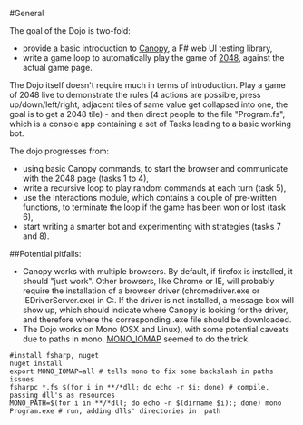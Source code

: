 #General

The goal of the Dojo is two-fold:
* provide a basic introduction to [Canopy][canopy], a F# web UI testing library,
* write a game loop to automatically play the game of [2048][2048], against the actual game page. 

The Dojo itself doesn't require much in terms of introduction. Play a game of 2048 live to demonstrate the rules (4 actions are possible, press up/down/left/right, adjacent tiles of same value get collapsed into one, the goal is to get a 2048 tile) - and then direct people to the file "Program.fs", which is a console app containing a set of Tasks leading to a basic working bot.

The dojo progresses from:
* using basic Canopy commands, to start the browser and communicate with the 2048 page (tasks 1 to 4),
* write a recursive loop to play random commands at each turn (task 5),
* use the Interactions module, which contains a couple of pre-written functions, to terminate the loop if the game has been won or lost (task 6),
* start writing a smarter bot and experimenting with strategies (tasks 7 and 8).

##Potential pitfalls:
* Canopy works with multiple browsers. By default, if firefox is installed, it should "just work". Other browsers, like Chrome or IE, will probably require the installation of a browser driver (chromedriver.exe or IEDriverServer.exe) in C:\. If the driver is not installed, a message box will show up, which should indicate where Canopy is looking for the driver, and therefore where the corresponding .exe file should be downloaded.
* The Dojo works on Mono (OSX and Linux), with some potential caveats due to paths in mono. [MONO_IOMAP][mono-iomap] seemed to do the trick. 
```
#install fsharp, nuget   
nuget install   
export MONO_IOMAP=all # tells mono to fix some backslash in paths issues   
fsharpc *.fs $(for i in **/*dll; do echo -r $i; done) # compile, passing dll's as resources   
MONO_PATH=$(for i in **/*dll; do echo -n $(dirname $i):; done) mono Program.exe # run, adding dlls' directories in  path   
```

[canopy]: http://lefthandedgoat.github.io/canopy/ "Canopy"
[2048]: http://gabrielecirulli.github.io/2048/ "2048"
[mono-iomap]: http://mono-project.com/MONO_IOMAP "MONO IOMAP"